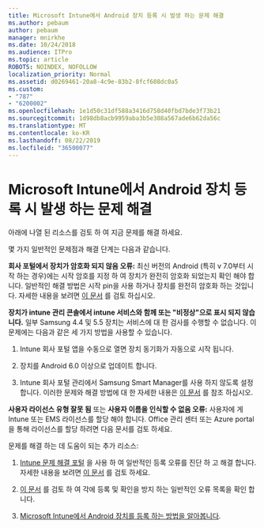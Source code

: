 ```yaml
---
title: Microsoft Intune에서 Android 장치 등록 시 발생 하는 문제 해결
ms.author: pebaum
author: pebaum
manager: mnirkhe
ms.date: 10/24/2018
ms.audience: ITPro
ms.topic: article
ROBOTS: NOINDEX, NOFOLLOW
localization_priority: Normal
ms.assetid: d0269461-20a8-4c9e-83b2-8fcf608dc0a5
ms.custom:
- "787"
- "6200002"
ms.openlocfilehash: 1e1d50c31df588a3416d758d40fbd7bde3f73b21
ms.sourcegitcommit: 1d98db8acb9959aba3b5e308a567ade6b62da56c
ms.translationtype: MT
ms.contentlocale: ko-KR
ms.lasthandoff: 08/22/2019
ms.locfileid: "36500077"
---
```

# <a name="troubleshoot-issues-with-enrolling-android-devices-in-microsoft-intune"></a>Microsoft Intune에서 Android 장치 등록 시 발생 하는 문제 해결

아래에 나열 된 리소스를 검토 하 여 지금 문제를 해결 하세요.
  
몇 가지 일반적인 문제점과 해결 단계는 다음과 같습니다.
  
 **회사 포털에서 장치가 암호화 되지 않음 오류:** 최신 버전의 Android (특히 v 7.0부터 시작 하는 경우)에는 시작 암호를 지정 하 여 장치가 완전히 암호화 되었는지 확인 해야 합니다. 일반적인 해결 방법은 시작 pin을 사용 하거나 장치를 완전히 암호화 하는 것입니다. 자세한 내용을 보려면 [이 문서](https://docs.microsoft.com/intune-user-help/your-device-appears-encrypted-but-cp-says-otherwise-android) 를 검토 하십시오.
  
 **장치가 intune 관리 콘솔에서 intune 서비스와 함께 또는 "비정상"으로 표시 되지 않습니다.** 일부 Samsung 4.4 및 5.5 장치는 서비스에 대 한 검사를 수행할 수 없습니다. 이 문제에는 다음과 같은 세 가지 방법을 사용할 수 있습니다.
  
1. Intune 회사 포털 앱을 수동으로 열면 장치 동기화가 자동으로 시작 됩니다.

2. 장치를 Android 6.0 이상으로 업데이트 합니다.

3. Intune 회사 포털 관리에서 Samsung Smart Manager를 사용 하지 않도록 설정 합니다. 이러한 문제와 해결 방법에 대 한 자세한 내용은 [이 문서](https://docs.microsoft.com/intune-classic/troubleshoot/troubleshoot-device-enrollment-in-intune#devices-fail-to-check-in-with-the-intune-service-and-display-as-unhealthy-in-the-intune-admin-console) 를 참조 하십시오.

 **사용자 라이선스 유형 잘못 됨** 또는 **사용자 이름을 인식할 수 없음 오류:** 사용자에 게 Intune 또는 EMS 라이선스를 할당 해야 합니다. Office 관리 센터 또는 Azure portal을 통해 라이선스를 할당 하려면 다음 문서를 검토 하세요.
  
문제를 해결 하는 데 도움이 되는 추가 리소스:
  
1. [Intune 문제 해결 포털](https://devicemanagement.microsoft.com/#blade/Microsoft_Intune_DeviceSettings/TroubleshootBlade) 을 사용 하 여 일반적인 등록 오류를 진단 하 고 해결 합니다. 자세한 내용을 보려면 [이 문서](https://docs.microsoft.com/intune/help-desk-operators) 를 검토 하세요.

2. [이 문서](https://docs.microsoft.com/intune-classic/Troubleshoot/troubleshoot-device-enrollment-in-intune) 를 검토 하 여 각에 등록 및 확인을 방지 하는 일반적인 오류 목록을 확인 합니다.

3. [Microsoft Intune에서 Android 장치를 등록 하는 방법을 알아봅니다](https://docs.microsoft.com/intune/android-enroll).
